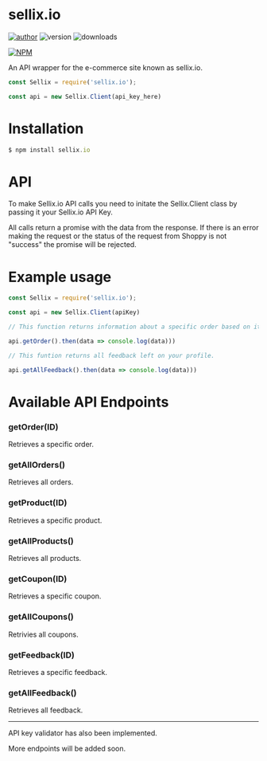 # sellix.io
[![author](https://img.shields.io/badge/author-MrShadow-success.svg)](https://discord.gg/Wt7JNT6) ![version](https://img.shields.io/npm/v/sellix.io.svg?color=success&label=version) ![downloads](https://img.shields.io/npm/dt/sellix.io.svg)

[![NPM](https://nodei.co/npm/sellix.io.png?compact=true)](https://nodei.co/npm/sellix.io/)

An API wrapper for the e-commerce site known as sellix.io.

```js
const Sellix = require('sellix.io');

const api = new Sellix.Client(api_key_here)
```

# Installation
```javascript
$ npm install sellix.io
```

# API
To make Sellix.io API calls you need to initate the Sellix.Client class by passing it your Sellix.io API Key.

All calls return a promise with the data from the response. If there is an error making the request or the status of the request from Shoppy is not "success" the promise will be rejected.

# Example usage
```javascript
const Sellix = require('sellix.io');

const api = new Sellix.Client(apiKey)

// This function returns information about a specific order based on it's ID.

api.getOrder().then(data => console.log(data)))

// This funtion returns all feedback left on your profile.

api.getAllFeedback().then(data => console.log(data)))
```

# Available API Endpoints

### getOrder(ID)
Retrieves a specific order.

### getAllOrders()
Retrieves all orders.

### getProduct(ID)
Retrieves a specific product.

### getAllProducts()
Retrieves all products.

### getCoupon(ID)
Retrieves a specific coupon.

### getAllCoupons()
Retrivies all coupons.

### getFeedback(ID)
Retrieves a specific feedback.

### getAllFeedback()
Retrieves all feedback.

---

API key validator has also been implemented.

More endpoints will be added soon.